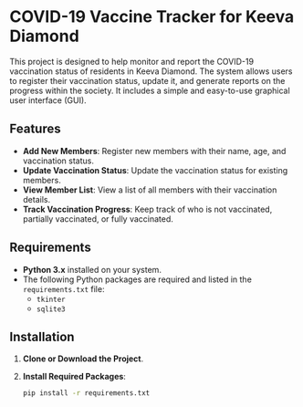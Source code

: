 # COVID-19 Vaccine Tracker for Keeva Diamond

This project is designed to help monitor and report the COVID-19 vaccination status of residents in Keeva Diamond. The system allows users to register their vaccination status, update it, and generate reports on the progress within the society. It includes a simple and easy-to-use graphical user interface (GUI).

## Features

- **Add New Members**: Register new members with their name, age, and vaccination status.
- **Update Vaccination Status**: Update the vaccination status for existing members.
- **View Member List**: View a list of all members with their vaccination details.
- **Track Vaccination Progress**: Keep track of who is not vaccinated, partially vaccinated, or fully vaccinated.

## Requirements

- **Python 3.x** installed on your system.
- The following Python packages are required and listed in the `requirements.txt` file:
  - `tkinter`
  - `sqlite3`

## Installation

1. **Clone or Download the Project**.
   
2. **Install Required Packages**:
   ```bash
   pip install -r requirements.txt
